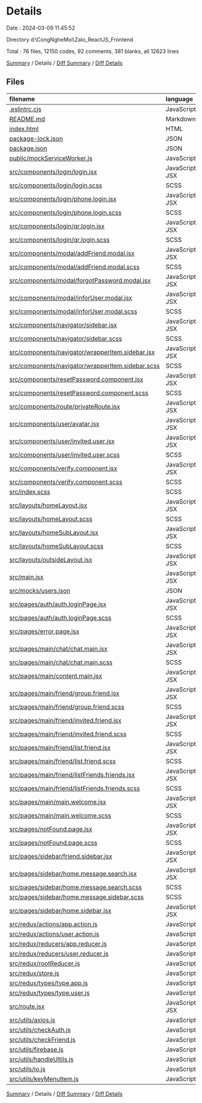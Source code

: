# Details

Date : 2024-03-09 11:45:52

Directory d:\\CongNgheMoi\\Zalo_ReactJS_Frontend

Total : 76 files,  12150 codes, 92 comments, 381 blanks, all 12623 lines

[Summary](results.md) / Details / [Diff Summary](diff.md) / [Diff Details](diff-details.md)

## Files
| filename | language | code | comment | blank | total |
| :--- | :--- | ---: | ---: | ---: | ---: |
| [.eslintrc.cjs](/.eslintrc.cjs) | JavaScript | 30 | 0 | 1 | 31 |
| [README.md](/README.md) | Markdown | 1 | 0 | 1 | 2 |
| [index.html](/index.html) | HTML | 14 | 0 | 4 | 18 |
| [package-lock.json](/package-lock.json) | JSON | 8,931 | 0 | 1 | 8,932 |
| [package.json](/package.json) | JSON | 60 | 0 | 1 | 61 |
| [public/mockServiceWorker.js](/public/mockServiceWorker.js) | JavaScript | 208 | 43 | 53 | 304 |
| [src/components/login/login.jsx](/src/components/login/login.jsx) | JavaScript JSX | 30 | 1 | 7 | 38 |
| [src/components/login/login.scss](/src/components/login/login.scss) | SCSS | 24 | 0 | 1 | 25 |
| [src/components/login/phone.login.jsx](/src/components/login/phone.login.jsx) | JavaScript JSX | 65 | 0 | 8 | 73 |
| [src/components/login/phone.login.scss](/src/components/login/phone.login.scss) | SCSS | 13 | 0 | 1 | 14 |
| [src/components/login/qr.login.jsx](/src/components/login/qr.login.jsx) | JavaScript JSX | 73 | 6 | 3 | 82 |
| [src/components/login/qr.login.scss](/src/components/login/qr.login.scss) | SCSS | 13 | 0 | 1 | 14 |
| [src/components/modal/addFriend.modal.jsx](/src/components/modal/addFriend.modal.jsx) | JavaScript JSX | 86 | 4 | 12 | 102 |
| [src/components/modal/addFriend.modal.scss](/src/components/modal/addFriend.modal.scss) | SCSS | 8 | 0 | 1 | 9 |
| [src/components/modal/forgotPassword.modal.jsx](/src/components/modal/forgotPassword.modal.jsx) | JavaScript JSX | 73 | 0 | 14 | 87 |
| [src/components/modal/inforUser.modal.jsx](/src/components/modal/inforUser.modal.jsx) | JavaScript JSX | 209 | 1 | 19 | 229 |
| [src/components/modal/inforUser.modal.scss](/src/components/modal/inforUser.modal.scss) | SCSS | 151 | 0 | 7 | 158 |
| [src/components/navigator/sidebar.jsx](/src/components/navigator/sidebar.jsx) | JavaScript JSX | 144 | 1 | 17 | 162 |
| [src/components/navigator/sidebar.scss](/src/components/navigator/sidebar.scss) | SCSS | 41 | 0 | 4 | 45 |
| [src/components/navigator/wrapperItem.sidebar.jsx](/src/components/navigator/wrapperItem.sidebar.jsx) | JavaScript JSX | 11 | 0 | 2 | 13 |
| [src/components/navigator/wrapperItem.sidebar.scss](/src/components/navigator/wrapperItem.sidebar.scss) | SCSS | 19 | 0 | 1 | 20 |
| [src/components/resetPassword.component.jsx](/src/components/resetPassword.component.jsx) | JavaScript JSX | 135 | 0 | 15 | 150 |
| [src/components/resetPassword.component.scss](/src/components/resetPassword.component.scss) | SCSS | 15 | 0 | 1 | 16 |
| [src/components/route/privateRoute.jsx](/src/components/route/privateRoute.jsx) | JavaScript JSX | 10 | 0 | 1 | 11 |
| [src/components/user/avatar.jsx](/src/components/user/avatar.jsx) | JavaScript JSX | 40 | 0 | 3 | 43 |
| [src/components/user/invited.user.jsx](/src/components/user/invited.user.jsx) | JavaScript JSX | 47 | 0 | 6 | 53 |
| [src/components/user/invited.user.scss](/src/components/user/invited.user.scss) | SCSS | 47 | 0 | 1 | 48 |
| [src/components/verify.component.jsx](/src/components/verify.component.jsx) | JavaScript JSX | 210 | 8 | 19 | 237 |
| [src/components/verify.component.scss](/src/components/verify.component.scss) | SCSS | 47 | 0 | 1 | 48 |
| [src/index.scss](/src/index.scss) | SCSS | 29 | 0 | 3 | 32 |
| [src/layouts/homeLayout.jsx](/src/layouts/homeLayout.jsx) | JavaScript JSX | 71 | 3 | 10 | 84 |
| [src/layouts/homeLayout.scss](/src/layouts/homeLayout.scss) | SCSS | 5 | 0 | 1 | 6 |
| [src/layouts/homeSubLayout.jsx](/src/layouts/homeSubLayout.jsx) | JavaScript JSX | 62 | 1 | 8 | 71 |
| [src/layouts/homeSubLayout.scss](/src/layouts/homeSubLayout.scss) | SCSS | 13 | 0 | 1 | 14 |
| [src/layouts/outsideLayout.jsx](/src/layouts/outsideLayout.jsx) | JavaScript JSX | 10 | 0 | 2 | 12 |
| [src/main.jsx](/src/main.jsx) | JavaScript JSX | 18 | 0 | 6 | 24 |
| [src/mocks/users.json](/src/mocks/users.json) | JSON | 19 | 0 | 0 | 19 |
| [src/pages/auth/auth.loginPage.jsx](/src/pages/auth/auth.loginPage.jsx) | JavaScript JSX | 45 | 1 | 7 | 53 |
| [src/pages/auth/auth.loginPage.scss](/src/pages/auth/auth.loginPage.scss) | SCSS | 36 | 2 | 4 | 42 |
| [src/pages/error.page.jsx](/src/pages/error.page.jsx) | JavaScript JSX | 25 | 5 | 4 | 34 |
| [src/pages/main/chat/chat.main.jsx](/src/pages/main/chat/chat.main.jsx) | JavaScript JSX | 10 | 0 | 2 | 12 |
| [src/pages/main/chat/chat.main.scss](/src/pages/main/chat/chat.main.scss) | SCSS | 0 | 0 | 1 | 1 |
| [src/pages/main/content.main.jsx](/src/pages/main/content.main.jsx) | JavaScript JSX | 59 | 0 | 8 | 67 |
| [src/pages/main/friend/group.friend.jsx](/src/pages/main/friend/group.friend.jsx) | JavaScript JSX | 15 | 0 | 2 | 17 |
| [src/pages/main/friend/group.friend.scss](/src/pages/main/friend/group.friend.scss) | SCSS | 4 | 0 | 1 | 5 |
| [src/pages/main/friend/invited.friend.jsx](/src/pages/main/friend/invited.friend.jsx) | JavaScript JSX | 62 | 0 | 10 | 72 |
| [src/pages/main/friend/invited.friend.scss](/src/pages/main/friend/invited.friend.scss) | SCSS | 41 | 0 | 2 | 43 |
| [src/pages/main/friend/list.friend.jsx](/src/pages/main/friend/list.friend.jsx) | JavaScript JSX | 47 | 0 | 8 | 55 |
| [src/pages/main/friend/list.friend.scss](/src/pages/main/friend/list.friend.scss) | SCSS | 21 | 0 | 1 | 22 |
| [src/pages/main/friend/listFriends.friends.jsx](/src/pages/main/friend/listFriends.friends.jsx) | JavaScript JSX | 30 | 0 | 3 | 33 |
| [src/pages/main/friend/listFriends.friends.scss](/src/pages/main/friend/listFriends.friends.scss) | SCSS | 12 | 0 | 1 | 13 |
| [src/pages/main/main.welcome.jsx](/src/pages/main/main.welcome.jsx) | JavaScript JSX | 85 | 3 | 5 | 93 |
| [src/pages/main/main.welcome.scss](/src/pages/main/main.welcome.scss) | SCSS | 96 | 0 | 1 | 97 |
| [src/pages/notFound.page.jsx](/src/pages/notFound.page.jsx) | JavaScript JSX | 21 | 0 | 2 | 23 |
| [src/pages/notFound.page.scss](/src/pages/notFound.page.scss) | SCSS | 8 | 0 | 1 | 9 |
| [src/pages/sidebar/friend.sidebar.jsx](/src/pages/sidebar/friend.sidebar.jsx) | JavaScript JSX | 47 | 0 | 5 | 52 |
| [src/pages/sidebar/home.message.search.jsx](/src/pages/sidebar/home.message.search.jsx) | JavaScript JSX | 58 | 0 | 11 | 69 |
| [src/pages/sidebar/home.message.search.scss](/src/pages/sidebar/home.message.search.scss) | SCSS | 50 | 1 | 1 | 52 |
| [src/pages/sidebar/home.message.sidebar.scss](/src/pages/sidebar/home.message.sidebar.scss) | SCSS | 8 | 0 | 1 | 9 |
| [src/pages/sidebar/home.sidebar.jsx](/src/pages/sidebar/home.sidebar.jsx) | JavaScript JSX | 25 | 0 | 3 | 28 |
| [src/redux/actions/app.action.js](/src/redux/actions/app.action.js) | JavaScript | 39 | 0 | 8 | 47 |
| [src/redux/actions/user.action.js](/src/redux/actions/user.action.js) | JavaScript | 7 | 0 | 1 | 8 |
| [src/redux/reducers/app.reducer.js](/src/redux/reducers/app.reducer.js) | JavaScript | 67 | 0 | 5 | 72 |
| [src/redux/reducers/user.reducer.js](/src/redux/reducers/user.reducer.js) | JavaScript | 23 | 0 | 4 | 27 |
| [src/redux/rootReducer.js](/src/redux/rootReducer.js) | JavaScript | 7 | 0 | 2 | 9 |
| [src/redux/store.js](/src/redux/store.js) | JavaScript | 15 | 0 | 4 | 19 |
| [src/redux/types/type.app.js](/src/redux/types/type.app.js) | JavaScript | 28 | 0 | 4 | 32 |
| [src/redux/types/type.user.js](/src/redux/types/type.user.js) | JavaScript | 20 | 0 | 1 | 21 |
| [src/route.jsx](/src/route.jsx) | JavaScript JSX | 54 | 1 | 5 | 60 |
| [src/utils/axios.js](/src/utils/axios.js) | JavaScript | 23 | 8 | 9 | 40 |
| [src/utils/checkAuth.js](/src/utils/checkAuth.js) | JavaScript | 16 | 0 | 3 | 19 |
| [src/utils/checkFriend.js](/src/utils/checkFriend.js) | JavaScript | 9 | 0 | 2 | 11 |
| [src/utils/firebase.js](/src/utils/firebase.js) | JavaScript | 13 | 2 | 7 | 22 |
| [src/utils/handleUltils.js](/src/utils/handleUltils.js) | JavaScript | 9 | 0 | 0 | 9 |
| [src/utils/io.js](/src/utils/io.js) | JavaScript | 19 | 1 | 5 | 25 |
| [src/utils/keyMenuItem.js](/src/utils/keyMenuItem.js) | JavaScript | 14 | 0 | 0 | 14 |

[Summary](results.md) / Details / [Diff Summary](diff.md) / [Diff Details](diff-details.md)